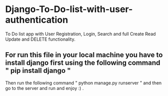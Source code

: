 # Django-To-Do-list-with-user-authentication
To Do list app with User Registration, Login, Search and full Create Read Update and DELETE functionality.

## For run this file in your local machine you have to install django first using the following command " pip install django "
Then run the following command "  python manage.py runserver "
and then go to the server and run and enjoy :) .
